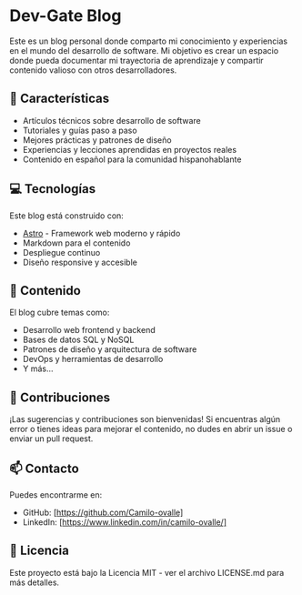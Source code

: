 # Dev-Gate Blog

Este es un blog personal donde comparto mi conocimiento y experiencias en el mundo del desarrollo de software. Mi objetivo es crear un espacio donde pueda documentar mi trayectoria de aprendizaje y compartir contenido valioso con otros desarrolladores.

## 🚀 Características

- Artículos técnicos sobre desarrollo de software
- Tutoriales y guías paso a paso
- Mejores prácticas y patrones de diseño
- Experiencias y lecciones aprendidas en proyectos reales
- Contenido en español para la comunidad hispanohablante

## 💻 Tecnologías

Este blog está construido con:
- [Astro](https://astro.build/) - Framework web moderno y rápido
- Markdown para el contenido
- Despliegue continuo
- Diseño responsive y accesible

## 📝 Contenido

El blog cubre temas como:
- Desarrollo web frontend y backend
- Bases de datos SQL y NoSQL
- Patrones de diseño y arquitectura de software
- DevOps y herramientas de desarrollo
- Y más...

## 🤝 Contribuciones

¡Las sugerencias y contribuciones son bienvenidas! Si encuentras algún error o tienes ideas para mejorar el contenido, no dudes en abrir un issue o enviar un pull request.

## 📫 Contacto

Puedes encontrarme en:
- GitHub: [https://github.com/Camilo-ovalle]
- LinkedIn: [https://www.linkedin.com/in/camilo-ovalle/]

## 📄 Licencia

Este proyecto está bajo la Licencia MIT - ver el archivo LICENSE.md para más detalles.
